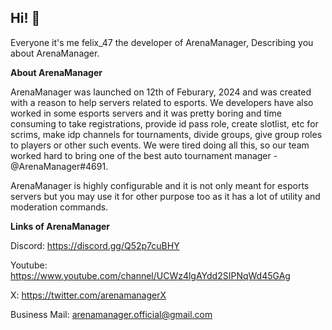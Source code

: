 ## Hi! 👋 

Everyone it's me felix_47 the developer of ArenaManager, Describing you about ArenaManager.

**About ArenaManager**

ArenaManager was launched on 12th of Feburary, 2024 and was created with a reason to help servers related to esports. We developers have also worked in some esports servers and it was pretty boring and time consuming to take registrations, provide id pass role, create slotlist, etc for scrims, make idp channels for tournaments, divide groups, give group roles to players or other such events. We were tired doing all this, so our team worked hard to bring one of the best auto tournament manager - @ArenaManager#4691.

ArenaManager is highly configurable and it is not only meant for esports servers but you may use it for other purpose too as it has a lot of utility and moderation commands.

**Links of ArenaManager**

Discord: https://discord.gg/Q52p7cuBHY

Youtube: https://www.youtube.com/channel/UCWz4lgAYdd2SIPNqWd45GAg

X: https://twitter.com/arenamanagerX

Business Mail: arenamanager.official@gmail.com


<!--
**arenamanager/arenamanager** is a ✨ _special_ ✨ repository because its `README.md` (this file) appears on your GitHub profile.

Here are some ideas to get you started:

- 🔭 I’m currently working on ...
- 🌱 I’m currently learning ...
- 👯 I’m looking to collaborate on ...
- 🤔 I’m looking for help with ...
- 💬 Ask me about ...
- 📫 How to reach me: ...
- 😄 Pronouns: ...
- ⚡ Fun fact: ...
-->
